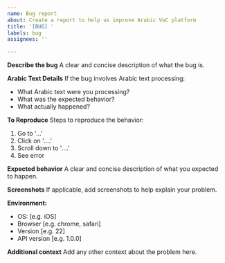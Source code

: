 ```yaml
---
name: Bug report
about: Create a report to help us improve Arabic VoC platform
title: '[BUG] '
labels: bug
assignees: ''

---
```


**Describe the bug**
A clear and concise description of what the bug is.

**Arabic Text Details**
If the bug involves Arabic text processing:
- What Arabic text were you processing?
- What was the expected behavior?
- What actually happened?

**To Reproduce**
Steps to reproduce the behavior:
1. Go to '...'
2. Click on '....'
3. Scroll down to '....'
4. See error

**Expected behavior**
A clear and concise description of what you expected to happen.

**Screenshots**
If applicable, add screenshots to help explain your problem.

**Environment:**
 - OS: [e.g. iOS]
 - Browser [e.g. chrome, safari]
 - Version [e.g. 22]
 - API version [e.g. 1.0.0]

**Additional context**
Add any other context about the problem here.
